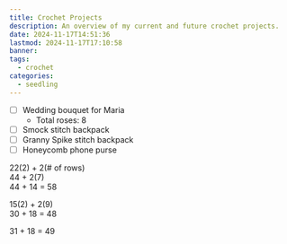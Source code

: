 ```yaml
---
title: Crochet Projects
description: An overview of my current and future crochet projects.
date: 2024-11-17T14:51:36
lastmod: 2024-11-17T17:10:58
banner: 
tags:
  - crochet
categories:
  - seedling
---
```

  
- [ ] Wedding bouquet for Maria  
	- Total roses: 8  
- [ ] Smock stitch backpack  
- [ ] Granny Spike stitch backpack  
- [ ] Honeycomb phone purse  
  
22(2) + 2(# of rows)  
44 + 2(7)  
44 + 14 = 58  
  
15(2) + 2(9)  
30 + 18 = 48  
  
31 + 18 = 49